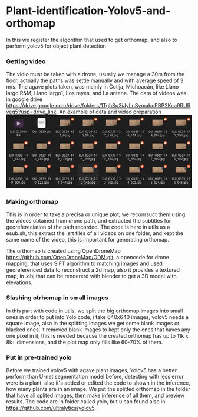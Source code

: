 # Plant-identification-Yolov5-and-orthomap
In this we register the algorithm that used to get orthomap, and also to perform yolov5 for object plant detection

### Getting video
The vidio must be taken with a drone, usually we manage a 30m from the floor, actually the paths was settle manually and with average speed of 3 m/s.
The agave plots taken, was mainly in Cotija, Michoacán, like Llano largo R&M, Llano largo1, Los reyes, and La antena. The data of videos was in google drive https://drive.google.com/drive/folders/1TghSp3iJyLnSymabcPBP2Kca9RURveg5?usp=drive_link. An example of data and video preparation ![texto](https://github.com/Ivanrms1/Plant-identification-Yolov5-and-orthomap/blob/main/assets/videosysubtitulos.png)

### Making orthomap
This is in order to take a precisa or unique plot, we reconrsuct them using the videos obtained from drone path, and extracted the subtitles for georefereciation of the path recorded.
The code is here in utils as a esub.sh, this extract the .srt files of all videos on one folder, and kept the same name of the video, this is important for generating orthomap.

The orthomap is created using OpenDroneMap https://github.com/OpenDroneMap/ODM.git, a opencode for drone mapping, that uses SIFT algorithm to matching images and used georeferenced data to reconstruct a 2d map, also it provides
a textured map, in .obj that can be rendererd with blender to get a 3D model with elevations.

### Slashing otrhomap in small images
In this part with code in utils, we split the big orthomap images into small ones in order to put into Yolo code, i take 640x640 images, yolov5 needs a square image, also in the splitting images we get some blank images or blacked ones, 
it removed blank images to kept only the ones that haves any one pixel in it, this is needed because the created orthomap has up to 11k x 8k+ dimensions, and the plot map only fills like 60-70% of them.

### Put in pre-trained yolo
Before we trained yolov5 with agave plant images, Yolov5 has a better perform than U-net segmentation model before, detecting with less error were is a plant, also it's added or edited the code to shown in the inference, how many
plants are in an image. We put the splitted orthomap in the folder that have all splited images, then make inference of all them, and preview results.
The code are in folder called yolo, but u can found also in https://github.com/ultralytics/yolov5.
